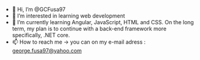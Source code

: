 - 👋 Hi, I’m @GCFusa97
- 👀 I’m interested in learning web development
- 🌱 I’m currently learning Angular, JavaScript, HTML and CSS. On the long term, my plan is to continue with a back-end framework more specifically, .NET core.
- 📫 How to reach me -> you can on my e-mail adress : george.fusa97@yahoo.com

<!---
GCFusa97/GCFusa97 is a ✨ special ✨ repository because its `README.md` (this file) appears on your GitHub profile.
You can click the Preview link to take a look at your changes.
--->
